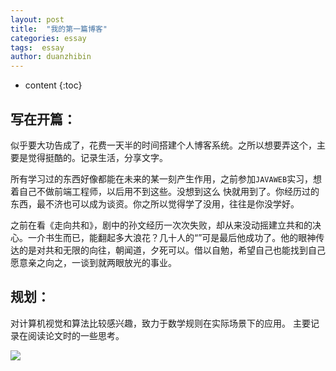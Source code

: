```yaml
---
layout: post
title:  "我的第一篇博客"
categories: essay
tags:  essay 
author: duanzhibin
---
```


* content
{:toc}


## 写在开篇：

  似乎要大功告成了，花费一天半的时间搭建个人博客系统。之所以想要弄这个，主要是觉得挺酷的。记录生活，分享文字。
   
  所有学习过的东西好像都能在未来的某一刻产生作用，之前参加`JAVAWEB`实习，想着自己不做前端工程师，以后用不到这些。没想到这么
  快就用到了。你经历过的东西，最不济也可以成为谈资。你之所以觉得学了没用，往往是你没学好。





  之前在看《走向共和》，剧中的孙文经历一次次失败，却从来没动摇建立共和的决心。一介书生而已，能翻起多大浪花？几十人的“”可是最后他成功了。他的眼神传达的是对共和无限的向往，朝闻道，夕死可以。借以自勉，希望自己也能找到自己愿意亲之向之，一谈到就两眼放光的事业。

## 规划：
  对计算机视觉和算法比较感兴趣，致力于数学规则在实际场景下的应用。 主要记录在阅读论文时的一些思考。


![]({{site.baseurl}}/downloads/sm025.jpg)

